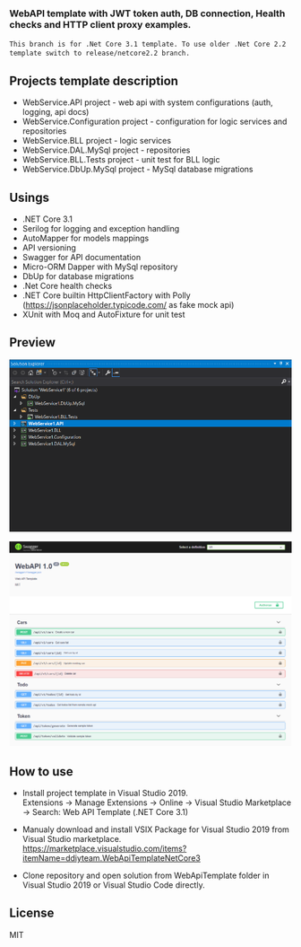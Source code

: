  ###  WebAPI template with JWT token auth, DB connection, Health checks and HTTP client proxy examples.

```
This branch is for .Net Core 3.1 template. To use older .Net Core 2.2 template switch to release/netcore2.2 branch.
```

Projects template description
----

 - WebService.API project - web api with system configurations (auth, logging, api docs)
 - WebService.Configuration project - configuration for logic services and repositories
 - WebService.BLL project - logic services
 - WebService.DAL.MySql project - repositories
 - WebService.BLL.Tests project - unit test for BLL logic
 - WebService.DbUp.MySql project - MySql database migrations

Usings
----
 - .NET Core 3.1
 - Serilog for logging and exception handling
 - AutoMapper for models mappings
 - API versioning
 - Swagger for API documentation 
 - Micro-ORM Dapper with MySql repository  
 - DbUp for database migrations
 - .Net Core health checks
 - .NET Core builtin HttpClientFactory with Polly (https://jsonplaceholder.typicode.com/ as fake mock api)
 - XUnit with Moq and AutoFixture for unit test   

Preview
----
![Solution template](assets/solutionScreenshot.png)

![Api](assets/swaggerUIScreenshot.png)

How to use
----
- Install project template in Visual Studio 2019.<br/>Extensions -> Manage Extensions -> Online -> Visual Studio Marketplace -> Search: Web API Template (.NET Core 3.1)

- Manualy download and install VSIX Package for Visual Studio 2019 from Visual Studio marketplace.<br/>https://marketplace.visualstudio.com/items?itemName=ddiyteam.WebApiTemplateNetCore3


- Clone repository and open solution from WebApiTemplate folder in Visual Studio 2019 or Visual Studio Code directly.

License
----

MIT



